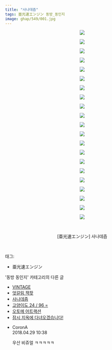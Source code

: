 ```yaml
---
title: "사나데즘"
tags: 亜光速エンジン 동방_동인지
image: ghap/549/001.jpg
---
```

<div class="article">
<p style="text-align: center; clear: none; float: none;"><img src="{{ site.nasurl }}/ghap/549/001.jpg"/></p>
<p style="text-align: center; clear: none; float: none;"><img src="{{ site.nasurl }}/ghap/549/002.jpg"/></p>
<p style="text-align: center; clear: none; float: none;"><img src="{{ site.nasurl }}/ghap/549/003.jpg"/></p>
<p style="text-align: center; clear: none; float: none;"><img src="{{ site.nasurl }}/ghap/549/004.jpg"/></p>
<p style="text-align: center; clear: none; float: none;"><img src="{{ site.nasurl }}/ghap/549/005.jpg"/></p>
<p style="text-align: center; clear: none; float: none;"><img src="{{ site.nasurl }}/ghap/549/006.jpg"/></p>
<p style="text-align: center; clear: none; float: none;"><img src="{{ site.nasurl }}/ghap/549/007.jpg"/></p>
<p style="text-align: center; clear: none; float: none;"><img src="{{ site.nasurl }}/ghap/549/008.jpg"/></p>
<p style="text-align: center; clear: none; float: none;"><img src="{{ site.nasurl }}/ghap/549/009.jpg"/></p>
<p style="text-align: center; clear: none; float: none;"><img src="{{ site.nasurl }}/ghap/549/010.jpg"/></p>
<p style="text-align: center; clear: none; float: none;"><img src="{{ site.nasurl }}/ghap/549/011.jpg"/></p>
<p style="text-align: center; clear: none; float: none;"><img src="{{ site.nasurl }}/ghap/549/012.jpg"/></p>
<p style="text-align: center; clear: none; float: none;"><img src="{{ site.nasurl }}/ghap/549/013.jpg"/></p>
<p style="text-align: center; clear: none; float: none;"><img src="{{ site.nasurl }}/ghap/549/014.jpg"/></p>
<p style="text-align: center; clear: none; float: none;"><img src="{{ site.nasurl }}/ghap/549/015.jpg"/></p>
<p style="text-align: center; clear: none; float: none;"><img src="{{ site.nasurl }}/ghap/549/016.jpg"/></p>
<p style="text-align: center; clear: none; float: none;"><img src="{{ site.nasurl }}/ghap/549/017.jpg"/></p>
<p style="text-align: center; clear: none; float: none;"><img src="{{ site.nasurl }}/ghap/549/018.jpg"/></p>
<p style="text-align: center; clear: none; float: none;"><img src="{{ site.nasurl }}/ghap/549/019.jpg"/></p>
<p style="text-align: center; clear: none; float: none;"><img src="{{ site.nasurl }}/ghap/549/020.jpg"/></p>
<p style="text-align: center; clear: none; float: none;"><img src="{{ site.nasurl }}/ghap/549/021.jpg"/></p>
<p style="text-align: center; clear: none; float: none;"><br/></p>
<p style="text-align: center; clear: none; float: none;">[亜光速エンジン] 사나데즘</p>
<p><br/></p>
</div><div class="tagTrail">
<p>태그: </p>
<ul>
<li>亜光速エンジン</li>
</ul>
</div><div class="another">
<p>'동방 동인지' 카테고리의 다른 글</p>
<ul>
<li><a href="/2016-06-25-ghap_552">VINTAGE</a></li>
<li><a href="/2016-06-25-ghap_550">엇갈림 잭팟</a></li>
<li><a href="/2016-06-25-ghap_549">사나데즘</a></li>
<li><a href="/2016-06-25-ghap_548">고양이도 24 / 96 =</a></li>
<li><a href="/2016-06-25-ghap_547">오토메 어트랙션</a></li>
<li><a href="/2016-06-25-ghap_546">잠시 지옥에 다녀오겠습니다!</a></li>
</ul>
</div><div class="cb_module cb_fluid">
<div class="cb_wrt cb_profile">
<div class="comment">
<ul>
<li class="cb_thumb_off" id="comment15246897">
<div class="cb_comment_area">
<div class="cb_info_area">
<div class="cb_section">
<span class="cb_nick_name">CoronA</span>
</div>
<div class="cb_section">
<span class="cb_date">2018.04.29 10:38 </span>
</div>
</div>
<div class="cb_dsc_comment">
<p class="cb_dsc">
											우산 비쥬얼 ㅋㅋㅋㅋㅋ
										</p>
</div>
</div></li>
</ul>
</div>
</div><!-- commentList close -->
</div>